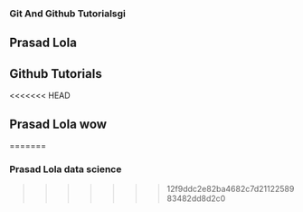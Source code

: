### Git And Github Tutorialsgi

## Prasad Lola

## Github Tutorials


<<<<<<< HEAD
## Prasad Lola  wow
=======
 ### Prasad Lola data science
>>>>>>> 12f9ddc2e82ba4682c7d2112258983482dd8d2c0
